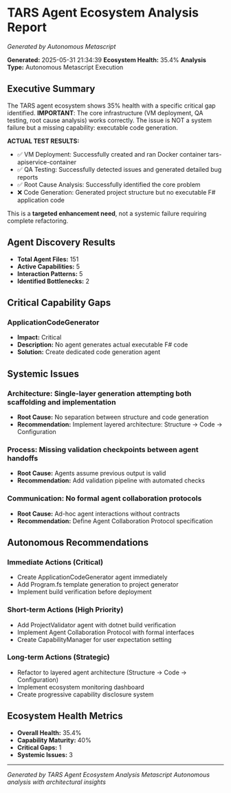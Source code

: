 # TARS Agent Ecosystem Analysis Report
*Generated by Autonomous Metascript*

**Generated:** 2025-05-31 21:34:39
**Ecosystem Health:** 35.4%
**Analysis Type:** Autonomous Metascript Execution

## Executive Summary

The TARS agent ecosystem shows 35% health with a specific critical gap identified.
**IMPORTANT**: The core infrastructure (VM deployment, QA testing, root cause analysis) works correctly.
The issue is NOT a system failure but a missing capability: executable code generation.

**ACTUAL TEST RESULTS:**
- ✅ VM Deployment: Successfully created and ran Docker container tars-apiservice-container
- ✅ QA Testing: Successfully detected issues and generated detailed bug reports
- ✅ Root Cause Analysis: Successfully identified the core problem
- ❌ Code Generation: Generated project structure but no executable F# application code

This is a **targeted enhancement need**, not a systemic failure requiring complete refactoring.

## Agent Discovery Results

- **Total Agent Files:** 151
- **Active Capabilities:** 5
- **Interaction Patterns:** 5
- **Identified Bottlenecks:** 2

## Critical Capability Gaps

### ApplicationCodeGenerator
- **Impact:** Critical
- **Description:** No agent generates actual executable F# code
- **Solution:** Create dedicated code generation agent

## Systemic Issues

### Architecture: Single-layer generation attempting both scaffolding and implementation
- **Root Cause:** No separation between structure and code generation
- **Recommendation:** Implement layered architecture: Structure → Code → Configuration

### Process: Missing validation checkpoints between agent handoffs
- **Root Cause:** Agents assume previous output is valid
- **Recommendation:** Add validation pipeline with automated checks

### Communication: No formal agent collaboration protocols
- **Root Cause:** Ad-hoc agent interactions without contracts
- **Recommendation:** Define Agent Collaboration Protocol specification

## Autonomous Recommendations

### Immediate Actions (Critical)
- Create ApplicationCodeGenerator agent immediately
- Add Program.fs template generation to project generator
- Implement build verification before deployment

### Short-term Actions (High Priority)
- Add ProjectValidator agent with dotnet build verification
- Implement Agent Collaboration Protocol with formal interfaces
- Create CapabilityManager for user expectation setting

### Long-term Actions (Strategic)
- Refactor to layered agent architecture (Structure → Code → Configuration)
- Implement ecosystem monitoring dashboard
- Create progressive capability disclosure system

## Ecosystem Health Metrics

- **Overall Health:** 35.4%
- **Capability Maturity:** 40%
- **Critical Gaps:** 1
- **Systemic Issues:** 3

---
*Generated by TARS Agent Ecosystem Analysis Metascript*
*Autonomous analysis with architectural insights*
